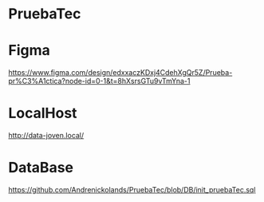 # PruebaTec

# Figma 
https://www.figma.com/design/edxxaczKDxj4CdehXgQr5Z/Prueba-pr%C3%A1ctica?node-id=0-1&t=8hXsrsGTu9vTmYna-1

# LocalHost
http://data-joven.local/

# DataBase
https://github.com/Andrenickolands/PruebaTec/blob/DB/init_pruebaTec.sql
